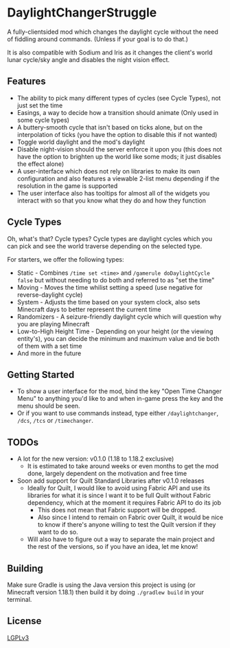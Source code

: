 # DaylightChangerStruggle
A fully-clientsided mod which changes the daylight cycle without the need of fiddling around commands.
(Unless if your goal is to do that.)

It is also compatible with Sodium and Iris as it changes the client's world lunar cycle/sky angle and
disables the night vision effect.

## Features
* The ability to pick many different types of cycles (see Cycle Types), not just set the time
* Easings, a way to decide how a transition should animate (Only used in some cycle types)
* A buttery-smooth cycle that isn't based on ticks alone, but on the interpolation of ticks (you have 
  the option to disable this if not wanted)
* Toggle world daylight and the mod's daylight
* Disable night-vision should the server enforce it upon you (this does not have the option to brighten
  up the world like some mods; it just disables the effect alone)
* A user-interface which does not rely on libraries to make its own configuration and also features a
  viewable 2-list menu depending if the resolution in the game is supported
* The user interface also has tooltips for almost all of the widgets you interact with so that you know
  what they do and how they function

## Cycle Types
Oh, what's that? Cycle types? Cycle types are daylight cycles which you can pick and see the world
traverse depending on the selected type.

For starters, we offer the following types:

* Static - Combines `/time set <time>` and `/gamerule doDaylightCycle false` but without
           needing to do both and referred to as "set the time"
* Moving - Moves the time whilist setting a speed (use negative for reverse-daylight cycle)
* System - Adjusts the time based on your system clock, also sets Minecraft days to better represent 
           the current time
* Randomizers - A seizure-friendly daylight cycle which will question why you are playing Minecraft
* Low-to-High Height Time - Depending on your height (or the viewing entity's), you can decide the 
           minimum and maximum value and tie both of them with a set time
* And more in the future

## Getting Started
* To show a user interface for the mod, bind the key "Open Time Changer Menu" to anything you'd like to 
and when in-game press the key and the menu should be seen. 
* Or if you want to use commands instead, type either `/daylightchanger`, `/dcs`, `/tcs` or `/timechanger`.

## TODOs
* A lot for the new version: v0.1.0 (1.18 to 1.18.2 exclusive)
  * It is estimated to take around weeks or even months to get the mod done, largely dependent on the
    motivation and free time
* Soon add support for Quilt Standard Libraries after v0.1.0 releases
  * Ideally for Quilt, I would like to avoid using Fabric API and use its libraries for what it is since 
    I want it to be full Quilt without Fabric dependency, which at the moment it requires Fabric API to do
    its job
    * This does not mean that Fabric support will be dropped.
    * Also since I intend to remain on Fabric over Quilt, it would be nice to know if there's anyone 
      willing to test the Quilt version if they want to do so.
  * Will also have to figure out a way to separate the main project and the rest of the versions, so if
    you have an idea, let me know!

## Building
Make sure Gradle is using the Java version this project is using (or Minecraft version 1.18.1) then 
build it by doing `./gradlew build` in your terminal.

## License
[LGPLv3](LICENSE.txt "LGPLv3") 
